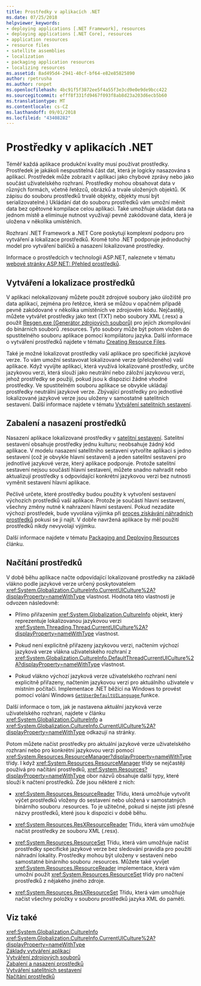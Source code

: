 ```yaml
---
title: Prostředky v aplikacích .NET
ms.date: 07/25/2018
helpviewer_keywords:
- deploying applications [.NET Framework], resources
- deploying applications [.NET Core], resources
- application resources
- resource files
- satellite assemblies
- localization
- packaging application resources
- localizing resources
ms.assetid: 8ad495d4-2941-40cf-bf64-e82e85825890
author: rpetrusha
ms.author: ronpet
ms.openlocfilehash: 4bc91f5f3872ee5f4a55f3e3cd9e0e9de9bcc422
ms.sourcegitcommit: efff8f331fd9467f093f8ab8d23a203d6ecb5b60
ms.translationtype: MT
ms.contentlocale: cs-CZ
ms.lasthandoff: 09/01/2018
ms.locfileid: "43408282"
---
```

# <a name="resources-in-net-apps"></a>Prostředky v aplikacích .NET
Téměř každá aplikace produkční kvality musí používat prostředky. Prostředek je jakákoli nespustitelná část dat, která je logicky nasazována s aplikací. Prostředek může zobrazit v aplikaci jako chybové zprávy nebo jako součást uživatelského rozhraní. Prostředky mohou obsahovat data v různých formách, včetně řetězců, obrázků a trvale uložených objektů. (K zápisu do souboru prostředků trvalé objekty, objekty musí být serializovatelné.) Ukládání dat do souboru prostředků vám umožní měnit data bez opětovné kompilace celou aplikaci. Také umožňuje ukládat data na jednom místě a eliminuje nutnost využívají pevně zakódované data, která je uložena v několika umístěních.  
  
 Rozhraní .NET Framework a .NET Core poskytují komplexní podporu pro vytváření a lokalizace prostředků. Kromě toho .NET podporuje jednoduchý model pro vytváření balíčků a nasazení lokalizované prostředky.  
  
 Informace o prostředcích v technologii ASP.NET, naleznete v tématu [webové stránky ASP.NET: Přehled prostředků](https://msdn.microsoft.com/library/0936b3b2-9e6e-4abe-9c06-364efef9dbbd).  
  
 ## <a name="creating-and-localizing-resources"></a>Vytváření a lokalizace prostředků  
 V aplikaci nelokalizovaný můžete použít zdrojové soubory jako úložiště pro data aplikací, zejména pro řetězce, která se můžou v opačném případě pevně zakódované v několika umístěních ve zdrojovém kódu. Nejčastěji, můžete vytvářet prostředky jako text (TXT) nebo soubory XML (.resx) a použít [Resgen.exe (Generátor zdrojových souborů)](../../../docs/framework/tools/resgen-exe-resource-file-generator.md) pro jejich zkompilování do binárních souborů .resources. Tyto soubory může být potom vložen do spustitelného souboru aplikace pomocí kompilátoru jazyka. Další informace o vytváření prostředků najdete v tématu [Creating Resource Files](../../../docs/framework/resources/creating-resource-files-for-desktop-apps.md).  
  
 Také je možné lokalizovat prostředky vaší aplikace pro specifické jazykové verze. To vám umožní sestavovat lokalizované verze (přeloženého) vaší aplikace. Když vyvíjíte aplikaci, která využívá lokalizované prostředky, určíte jazykovou verzi, která slouží jako neutrální nebo záložní jazykovou verzi, jehož prostředky se použijí, pokud jsou k dispozici žádné vhodné prostředky. Ve spustitelném souboru aplikace se obvykle ukládají prostředky neutrální jazykové verze. Zbývající prostředky pro jednotlivé lokalizované jazykové verze jsou uloženy v samostatné satelitních sestavení. Další informace najdete v tématu [Vytváření satelitních sestavení](../../../docs/framework/resources/creating-satellite-assemblies-for-desktop-apps.md).  
  
## <a name="packaging-and-deploying-resources"></a>Zabalení a nasazení prostředků  
 Nasazení aplikace lokalizované prostředky v [satelitní sestavení](../../../docs/framework/resources/packaging-and-deploying-resources-in-desktop-apps.md). Satelitní sestavení obsahuje prostředky jednu kulturu; neobsahuje žádný kód aplikace. V modelu nasazení satelitního sestavení vytvoříte aplikaci s jedno sestavení (což je obvykle hlavní sestavení) a jeden satelitní sestavení pro jednotlivé jazykové verze, který aplikace podporuje. Protože satelitní sestavení nejsou součástí hlavní sestavení, můžete snadno nahradit nebo aktualizují prostředky s odpovídající konkrétní jazykovou verzi bez nutnosti vyměnit sestavení hlavní aplikace.  
  
 Pečlivě určete, které prostředky budou použity k vytvoření sestavení výchozích prostředků vaší aplikace. Protože je součástí hlavní sestavení, všechny změny nutné k nahrazení hlavní sestavení. Pokud nezadáte výchozí prostředek, bude vyvolána výjimka při [proces získávání náhradních prostředků](../../../docs/framework/resources/packaging-and-deploying-resources-in-desktop-apps.md) pokusí se ji najít. V dobře navržená aplikace by měl použití prostředků nikdy nevyvolají výjimku.  
  
 Další informace najdete v tématu [Packaging and Deploying Resources](../../../docs/framework/resources/packaging-and-deploying-resources-in-desktop-apps.md) článku.  
  
## <a name="retrieving-resources"></a>Načítání prostředků  
 V době běhu aplikace načte odpovídající lokalizované prostředky na základě vlákno podle jazykové verze určený poskytovatelem <xref:System.Globalization.CultureInfo.CurrentUICulture%2A?displayProperty=nameWithType> vlastnost. Hodnota této vlastnosti je odvozen následovně:  
  
-   Přímo přiřazením <xref:System.Globalization.CultureInfo> objekt, který reprezentuje lokalizovanou jazykovou verzi <xref:System.Threading.Thread.CurrentUICulture%2A?displayProperty=nameWithType> vlastnost.  
  
-   Pokud není explicitně přiřazeny jazykovou verzi, načtením výchozí jazyková verze vlákna uživatelského rozhraní z <xref:System.Globalization.CultureInfo.DefaultThreadCurrentUICulture%2A?displayProperty=nameWithType> vlastnost.  
  
-   Pokud vlákno výchozí jazyková verze uživatelského rozhraní není explicitně přiřazeny, načtením jazykovou verzi pro aktuálního uživatele v místním počítači. Implementace .NET běžící na Windows to provést pomocí volání Windows [ `GetUserDefaultUILanguage` ](/windows/desktop/api/winnls/nf-winnls-getuserdefaultuilanguage) funkce.  
  
 Další informace o tom, jak je nastavena aktuální jazyková verze uživatelského rozhraní, najdete v článku <xref:System.Globalization.CultureInfo> a <xref:System.Globalization.CultureInfo.CurrentUICulture%2A?displayProperty=nameWithType> odkazují na stránky.  
  
 Potom můžete načíst prostředky pro aktuální jazykové verze uživatelského rozhraní nebo pro konkrétní jazykovou verzi pomocí <xref:System.Resources.ResourceManager?displayProperty=nameWithType> třídy. I když <xref:System.Resources.ResourceManager> třídy se nejčastěji používá pro načítání prostředků, <xref:System.Resources?displayProperty=nameWithType> obor názvů obsahuje další typy, které slouží k načtení prostředků. Zde jsou některé z nich:  
  
-   <xref:System.Resources.ResourceReader> Třídu, která umožňuje vytvořit výčet prostředků vloženy do sestavení nebo uložená v samostatných binárního souboru .resources. To je užitečné, pokud si nejste jisti přesné názvy prostředků, které jsou k dispozici v době běhu.  
  
-   <xref:System.Resources.ResXResourceReader> Třídu, která vám umožňuje načíst prostředky ze souboru XML (.resx).  
  
-   <xref:System.Resources.ResourceSet> Třídu, která vám umožňuje načíst prostředky specifické jazykové verze bez sledování pravidla pro použití náhradní lokality. Prostředky mohou být uloženy v sestavení nebo samostatné binárního souboru .resources. Můžete také vyvíjet <xref:System.Resources.IResourceReader> implementace, která vám umožní použít <xref:System.Resources.ResourceSet> třídy pro načtení prostředků z nějakého jiného zdroje.  
  
-   <xref:System.Resources.ResXResourceSet> Třídu, která vám umožňuje načíst všechny položky v souboru prostředků jazyka XML do paměti.  
  
## <a name="see-also"></a>Viz také  
 <xref:System.Globalization.CultureInfo>  
 <xref:System.Globalization.CultureInfo.CurrentUICulture%2A?displayProperty=nameWithType>  
 [Základy vytváření aplikací](../../../docs/standard/application-essentials.md)  
 [Vytváření zdrojových souborů](../../../docs/framework/resources/creating-resource-files-for-desktop-apps.md)  
 [Zabalení a nasazení prostředků](../../../docs/framework/resources/packaging-and-deploying-resources-in-desktop-apps.md)  
 [Vytváření satelitních sestavení](../../../docs/framework/resources/creating-satellite-assemblies-for-desktop-apps.md)  
 [Načítání prostředků](../../../docs/framework/resources/retrieving-resources-in-desktop-apps.md)
